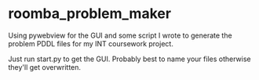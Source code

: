 # roomba_problem_maker

Using pywebview for the GUI and some script I wrote to generate the problem PDDL files for my INT coursework project.

Just run start.py to get the GUI. Probably best to name your files otherwise they'll get overwritten.
